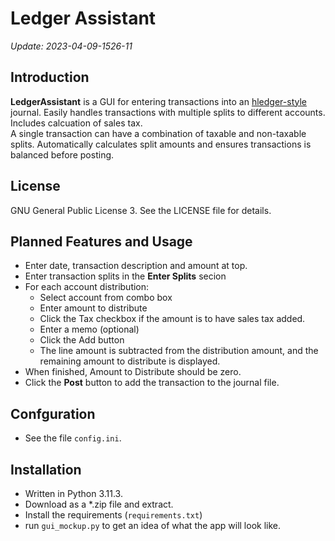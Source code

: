 # Ledger Assistant
*Update: 2023-04-09-1526-11*

## Introduction

**LedgerAssistant** is a GUI for entering transactions into an [hledger-style](https://hledger.org) journal.
Easily handles transactions with multiple splits to different accounts. Includes calcuation of sales tax.  
A single transaction can have a combination of taxable and non-taxable splits.
Automatically calculates split amounts and ensures transactions is balanced before posting.

## License
 GNU General Public License 3. See the LICENSE file for details.
                       
## Planned Features and Usage
- Enter date, transaction description and amount at top.
- Enter transaction splits in the **Enter Splits** secion
- For each account distribution:
    - Select account from combo box
    - Enter amount to distribute
    - Click the Tax checkbox if the amount is to have sales tax added.
    - Enter a memo (optional)
    - Click the Add button
    - The line amount is subtracted from the distribution amount, and the remaining amount to distribute is displayed.
- When finished, Amount to Distribute should be zero. 
- Click the **Post** button to add the transaction to the journal file.
 
## Confguration
- See the file `config.ini`.

## Installation
- Written in Python 3.11.3. 
- Download as a *.zip file and extract.
- Install the requirements (``requirements.txt``)
- run ``gui_mockup.py`` to get an idea of what the app will look like.
 

